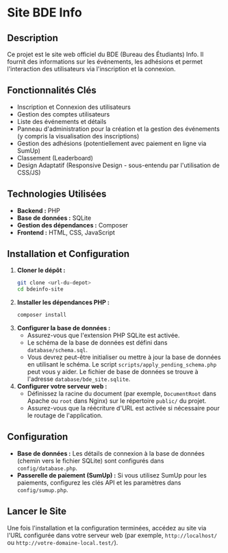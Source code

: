 # Site BDE Info

## Description

Ce projet est le site web officiel du BDE (Bureau des Étudiants) Info. Il fournit des informations sur les événements, les adhésions et permet l'interaction des utilisateurs via l'inscription et la connexion.

## Fonctionnalités Clés

*   Inscription et Connexion des utilisateurs
*   Gestion des comptes utilisateurs
*   Liste des événements et détails
*   Panneau d'administration pour la création et la gestion des événements (y compris la visualisation des inscriptions)
*   Gestion des adhésions (potentiellement avec paiement en ligne via SumUp)
*   Classement (Leaderboard)
*   Design Adaptatif (Responsive Design - sous-entendu par l'utilisation de CSS/JS)

## Technologies Utilisées

*   **Backend :** PHP
*   **Base de données :** SQLite
*   **Gestion des dépendances :** Composer
*   **Frontend :** HTML, CSS, JavaScript

## Installation et Configuration

1.  **Cloner le dépôt :**
    ```bash
    git clone <url-du-depot>
    cd bdeinfo-site
    ```
2.  **Installer les dépendances PHP :**
    ```bash
    composer install
    ```
3.  **Configurer la base de données :**
    *   Assurez-vous que l'extension PHP SQLite est activée.
    *   Le schéma de la base de données est défini dans `database/schema.sql`.
    *   Vous devrez peut-être initialiser ou mettre à jour la base de données en utilisant le schéma. Le script `scripts/apply_pending_schema.php` peut vous y aider. Le fichier de base de données se trouve à l'adresse `database/bde_site.sqlite`.
4.  **Configurer votre serveur web :**
    *   Définissez la racine du document (par exemple, `DocumentRoot` dans Apache ou `root` dans Nginx) sur le répertoire `public/` du projet.
    *   Assurez-vous que la réécriture d'URL est activée si nécessaire pour le routage de l'application.

## Configuration

*   **Base de données :** Les détails de connexion à la base de données (chemin vers le fichier SQLite) sont configurés dans `config/database.php`.
*   **Passerelle de paiement (SumUp) :** Si vous utilisez SumUp pour les paiements, configurez les clés API et les paramètres dans `config/sumup.php`.

## Lancer le Site

Une fois l'installation et la configuration terminées, accédez au site via l'URL configurée dans votre serveur web (par exemple, `http://localhost/` ou `http://votre-domaine-local.test/`).
